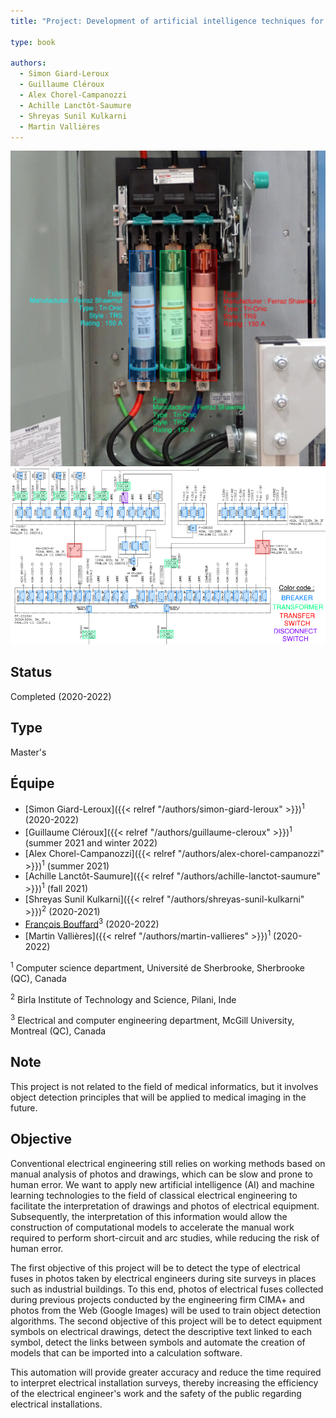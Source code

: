```yaml
---
title: "Project: Development of artificial intelligence techniques for the automated identification of electrical energy assets"

type: book

authors:
  - Simon Giard-Leroux
  - Guillaume Cléroux
  - Alex Chorel-Campanozzi
  - Achille Lanctôt-Saumure
  - Shreyas Sunil Kulkarni
  - Martin Vallières
---
```


![Examples of fuse detection](fuses.png "Examples of fuse detection")
![Examples of symbols detection](drawings.png "Examples of symbols detection")

## Status

Completed (2020-2022)

## Type

Master's

## Équipe

- [Simon Giard-Leroux]({{< relref "/authors/simon-giard-leroux" >}})<sup>1</sup> (2020-2022)
- [Guillaume Cléroux]({{< relref "/authors/guillaume-cleroux" >}})<sup>1</sup> (summer 2021 and winter 2022)
- [Alex Chorel-Campanozzi]({{< relref "/authors/alex-chorel-campanozzi" >}})<sup>1</sup> (summer 2021)
- [Achille Lanctôt-Saumure]({{< relref "/authors/achille-lanctot-saumure" >}})<sup>1</sup> (fall 2021)
- [Shreyas Sunil Kulkarni]({{< relref "/authors/shreyas-sunil-kulkarni" >}})<sup>2</sup> (2020-2021)
- [François Bouffard](https://www.mcgill.ca/ece/francois-bouffard)<sup>3</sup> (2020-2022)
- [Martin Vallières]({{< relref "/authors/martin-vallieres" >}})<sup>1</sup> (2020-2022)

<sup>1</sup> Computer science department, Université de Sherbrooke, Sherbrooke (QC), Canada

<sup>2</sup> Birla Institute of Technology and Science, Pilani, Inde

<sup>3</sup> Electrical and computer engineering department, McGill University, Montreal (QC), Canada

## Note

This project is not related to the field of medical informatics, but it involves object detection principles that will 
be applied to medical imaging in the future.

## Objective

Conventional electrical engineering still relies on working methods based on manual analysis of photos and drawings, 
which can be slow and prone to human error. We want to apply new artificial intelligence (AI) and machine learning 
technologies to the field of classical electrical engineering to facilitate the interpretation of drawings and 
photos of electrical equipment. Subsequently, the interpretation of this information would allow the construction 
of computational models to accelerate the manual work required to perform short-circuit and arc studies, while 
reducing the risk of human error.

The first objective of this project will be to detect the type of electrical fuses in photos taken by electrical 
engineers during site surveys in places such as industrial buildings. To this end, photos of electrical fuses 
collected during previous projects conducted by the engineering firm CIMA+ and photos from the Web (Google Images) 
will be used to train object detection algorithms. The second objective of this project will be to detect equipment 
symbols on electrical drawings, detect the descriptive text linked to each symbol, detect the links between symbols 
and automate the creation of models that can be imported into a calculation software.

This automation will provide greater accuracy and reduce the time required to interpret electrical installation 
surveys, thereby increasing the efficiency of the electrical engineer's work and the safety of the public regarding 
electrical installations.
